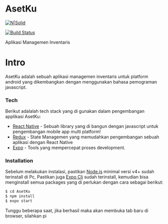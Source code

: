 # AsetKu

[![N|Solid](https://cldup.com/dTxpPi9lDf.thumb.png)](https://nodesource.com/products/nsolid)

[![Build Status](https://travis-ci.org/joemccann/dillinger.svg?branch=master)](https://travis-ci.org/joemccann/dillinger)

Aplikasi Managemen Inventaris

# Intro
AsetKu adalah sebuah aplikasi  managemen inventaris untuk platform android yang dikembangkan dengan menggunakan bahasa pemograman javascript.

### Tech 

Berikut adalalah tech stack yang di gunakan dalam pengembangan applikasi AsetKu:

* [React Native](https://facebook.github.io/react-native/) - Sebuah library yang di bangun dengan javascript untuk pengembangan mobile app multi platform!
* [Redux](https://redux.js.org/) - State Managemen yang memudahkan pengembangan sebuah aplikasi dengan React Native
* [Expo](https://expo.io) - Tools yang mempercepat proses development.


### Installation

Sebelum melakukan instalasi, pastikan  [Node.js](https://nodejs.org/)  minimal versi v4+ sudah terinstall di Pc,
Pastikan juga [Expo Cli](https://docs.expo.io/versions/latest/workflow/expo-cli/) sudah terinstall, kemudian bisa menginstall semua packages yang di perlukan dengan cara sebagai berikut:

```sh
$ cd AsetKu
$ npm install 
$ expo start
```
Tunggu beberapa saat, jika berhasil maka akan membuka tab baru di browser, silahkan pi

